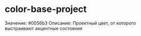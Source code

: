# color-base-project

Значение: #0056b3
Описание: Проектный цвет, от которого выстраивают акцентные состояния